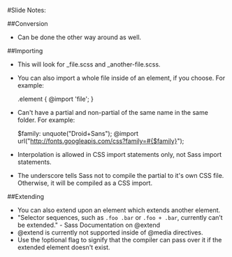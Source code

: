 #Slide Notes:

##Conversion

* Can be done the other way around as well.

##Importing

* This will look for _file.scss and _another-file.scss.
* You can also import a whole file inside of an element, if you choose. For example:

  .element {
    @import 'file';
  }

* Can't have a partial and non-partial of the same name in the same folder. For example:

  $family: unquote("Droid+Sans");
  @import url("http://fonts.googleapis.com/css?family=#{$family}");

* Interpolation is allowed in CSS import statements only, not Sass import statements.
* The underscore tells Sass not to compile the partial to it's own CSS file. Otherwise, it will be compiled as a CSS import.

##Extending

* You can also extend upon an element which extends another element.
* "Selector sequences, such as `.foo .bar` or `.foo + .bar`, currently can’t be extended." - Sass Documentation on @extend
* @extend is currently not supported inside of @media directives.
* Use the !optional flag to signify that the compiler can pass over it if the extended element doesn't exist.